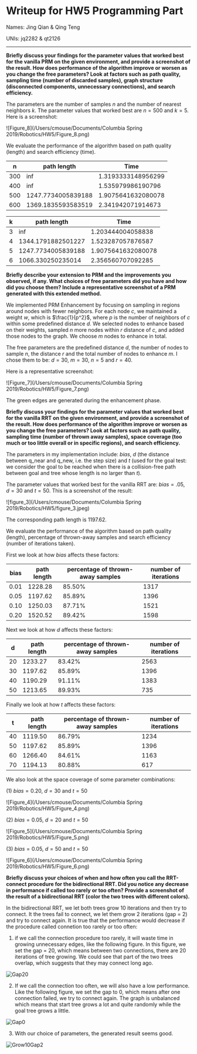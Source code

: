 # Writeup for HW5 Programming Part

Names: Jing Qian & Qing Teng

UNIs: jq2282 & qt2126

------

**Briefly discuss your findings for the parameter values that worked best for the vanilla PRM on the given environment, and provide a screenshot of the result. How does performance of the algorithm improve or worsen as you change the free parameters? Look at factors such as path quality, sampling time (number of discarded samples), graph structure (disconnected components, unnecessary connections), and search efficiency.** 

The parameters are the number of samples $n$ and the number of nearest neighbors $k$. The parameter values that worked best are $n=500$ and $k=5$. Here is a screenshot:

![Figure_8](/Users/cmouse/Documents/Columbia Spring 2019/Robotics/HW5/Figure_8.png)

We evaluate the performance of the algorithm based on path quality (length) and search efficiency (time).

| n    | path length        | Time               |
| ---- | ------------------ | ------------------ |
| 300  | inf                | 1.3193333148956299 |
| 400  | inf                | 1.535979986190796  |
| 500  | 1247.7734005839188 | 1.9075641632080078 |
| 600  | 1369.1835593583519 | 2.341942071914673  |

| k    | path length        | Time               |
| ---- | ------------------ | ------------------ |
| 3    | inf                | 1.203444004058838  |
| 4    | 1344.1791882501227 | 1.523287057876587  |
| 5    | 1247.7734005839188 | 1.9075641632080078 |
| 6    | 1066.330250235014  | 2.356560707092285  |

**Briefly describe your extension to PRM and the improvements you observed, if any. What choices of free parameters did you have and how did you choose them? Include a representative screenshot of a PRM generated with this extended method.** 

We implemented PRM Enhancement by focusing on sampling in regions around nodes with fewer neighbors. For each node $c$, we maintained a weight $w$, which is $\frac{1}{p^2}$, where $p$ is the number of neighbors of $c$ within some predefined distance $d$. We selected nodes to enhance based on their weights, sampled $n$ more nodes within $r$ distance of $c$, and added those nodes to the graph. We choose $m$ nodes to enhance in total.

The free parameters are the predefined distance $d$, the number of nodes to sample $n$, the distance $r$ and the total number of nodes to enhance $m$. I chose them to be: $d=30$, $m=30$, $n=5$ and $r=40$.

Here is a representative screenshot:

![Figure_7](/Users/cmouse/Documents/Columbia Spring 2019/Robotics/HW5/Figure_7.png)

The green edges are generated during the enhancement phase.

**Briefly discuss your findings for the parameter values that worked best for the vanilla RRT on the given environment, and provide a screenshot of the result. How does performance of the algorithm improve or worsen as you change the free parameters? Look at factors such as path quality, sampling time (number of thrown away samples), space coverage (too much or too little overall or in specific regions), and search efficiency.** 

The parameters in my implementation include: $bias$, $d$ (the distance between q_near and q_new, i.e. the step size) and $t$ (used for the goal test: we consider the goal to be reached when there is a collision-free path between goal and tree whose length is no larger than $t$).

The parameter values that worked best for the vanilla RRT are: $bias = .05$, $d = 30$ and $t = 50$. This is a screenshot of the result:

![figure_3](/Users/cmouse/Documents/Columbia Spring 2019/Robotics/HW5/figure_3.jpeg)

The corresponding path length is 1197.62.

We evaluate the performance of the algorithm based on path quality (length), percentage of thrown-away samples and search efficiency (number of iterations taken).

First we look at how $bias$ affects these factors:

| bias | path length | percentage of thrown-away samples | number of iterations |
| ---- | ----------- | --------------------------------- | -------------------- |
| 0.01 | 1228.28     | 85.50%                            | 1317                 |
| 0.05 | 1197.62     | 85.89%                            | 1396                 |
| 0.10 | 1250.03     | 87.71%                            | 1521                 |
| 0.20 | 1520.52     | 89.42%                            | 1598                 |

Next we look at how $d$ affects these factors:

| d    | path length | percentage of thrown-away samples | number of iterations |
| ---- | ----------- | --------------------------------- | -------------------- |
| 20   | 1233.27     | 83.42%                            | 2563                 |
| 30   | 1197.62     | 85.89%                            | 1396                 |
| 40   | 1190.29     | 91.11%                            | 1383                 |
| 50   | 1213.65     | 89.93%                            | 735                  |

Finally we look at how $t$ affects these factors:

| t    | path length | percentage of thrown-away samples | number of iterations |
| ---- | ----------- | --------------------------------- | -------------------- |
| 40   | 1119.50     | 86.79%                            | 1234                 |
| 50   | 1197.62     | 85.89%                            | 1396                 |
| 60   | 1266.40     | 84.61%                            | 1163                 |
| 70   | 1194.13     | 80.88%                            | 617                  |

We also look at the space coverage of some parameter combinations:

(1) $bias=0.20$, $d = 30$ and $t = 50$

![Figure_4](/Users/cmouse/Documents/Columbia Spring 2019/Robotics/HW5/Figure_4.png)

(2) $bias=0.05$, $d = 20$ and $t = 50$

![Figure_5](/Users/cmouse/Documents/Columbia Spring 2019/Robotics/HW5/Figure_5.png)

(3) $bias=0.05$, $d = 50$ and $t = 50$

![Figure_6](/Users/cmouse/Documents/Columbia Spring 2019/Robotics/HW5/Figure_6.png)

**Briefly discuss your choices of when and how often you call the RRT-connect procedure for the bidirectional RRT. Did you notice any decrease in performance if called too rarely or too often? Provide a screenshot of the result of a bidirectional RRT (color the two trees with different colors).**

In the bidirectional RRT, we let both trees grow 10 iterations and then try to connect. It the trees fail to connect, we let them grow 2 iterations (gap = 2) and try to connect again. It is true that the performance would decrease if the procedure called connetion too rarely or too often:

1) if we call the connection procedure too rarely, it will waste time in growing unnecessary edges, like the following figure. In this figure, we set the gap = 20, which means between two connections, there are 20 iterations of tree growing. We could see that part of the two trees overlap, which suggests that they may connect long ago.

![Gap20](/Users/mac/Desktop/Robotics/HW5/hw5/Gap20.png)

2) If we call the connection too often, we will also have a low performance. Like the following figure, we set the gap to 0, which means after one connection failed, we try to connect again. The graph is unbalanced which means that start tree grows a lot and quite randomly while the goal tree grows a little.

![Gap0](/Users/mac/Desktop/Robotics/HW5/hw5/Gap0.png)

3) With our choice of parameters, the generated result seems good.

![Grow10Gap2](/Users/mac/Desktop/Robotics/HW5/hw5/Grow10Gap2.png)